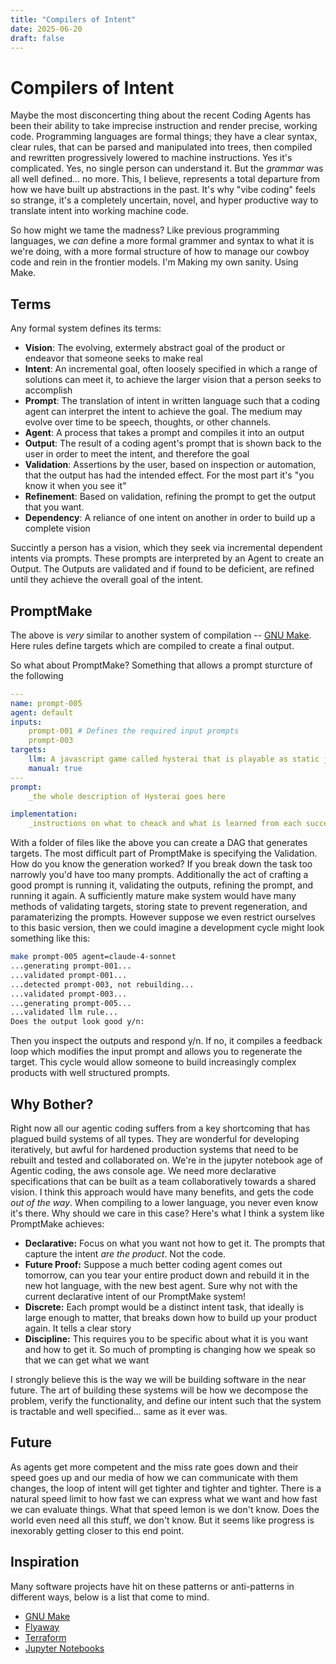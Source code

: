```yaml
---
title: "Compilers of Intent"
date: 2025-06-20
draft: false
---
```



# Compilers of Intent

Maybe the most disconcerting thing about the recent Coding Agents has been their ability to take imprecise instruction and render precise, working code. Programming languages are formal things; they have a clear syntax, clear rules, that can be parsed and manipulated into trees, then compiled and rewritten progressively lowered to machine instructions. Yes it's complicated. Yes, no single person can understand it. But the _grammar_ was all well defined... no more. This, I believe, represents a total departure from how we have built up abstractions in the past. It's why "vibe coding" feels so strange, it's a completely uncertain, novel, and hyper productive way to translate intent into working machine code. 

So how might we tame the madness? Like previous programming languages, we _can_ define a more formal grammer and syntax to what it is we're doing, with a more formal structure of how to manage our cowboy code and rein in the frontier models. I'm Making my own sanity. Using Make. 


## Terms

Any formal system defines its terms:
  
  
- **Vision**: The evolving, extermely abstract goal of the product or endeavor that someone seeks to make real
- **Intent**: An incremental goal, often loosely specified in which a range of solutions can meet it, to achieve the larger vision that a person seeks to accomplish
- **Prompt**: The translation of intent in written language such that a coding agent can interpret the intent to achieve the goal. The medium may evolve over time to be speech, thoughts, or other channels. 
- **Agent**: A process that takes a prompt and compiles it into an output
- **Output**: The result of a coding agent's prompt that is shown back to the user in order to meet the intent, and therefore the goal
- **Validation**: Assertions by the user, based on inspection or automation, that the output has had the intended effect. For the most part it's "you know it when you see it"
- **Refinement**: Based on validation, refining the prompt to get the output that you want. 
- **Dependency**: A reliance of one intent on another in order to build up a complete vision


Succintly a person has a vision, which they seek via incremental dependent intents via prompts. These prompts are interpreted by an Agent to create an Output. The Outputs are validated and if found to be deficient, are refined until they achieve the overall goal of the intent. 



## PromptMake 

The above is _very_ similar to another system of compilation -- [GNU Make](https://www.gnu.org/software/make/). Here rules define targets which are compiled to create a final output. 

So what about PromptMake? Something that allows a prompt sturcture of the following


```yaml
---
name: prompt-005
agent: default
inputs: 
    prompt-001 # Defines the required input prompts
    prompt-003
targets:
    llm: A javascript game called hysterai that is playable as static javascript game and stored in static/assets/projects
    manual: true
---
prompt:
    _the whole description of Hysterai goes here

implementation:
    _instructions on what to cheack and what is learned from each successive run are stored here_
```

With a folder of files like the above you can create a DAG that generates targets. The most difficult part of PromptMake is specifying the Validation. How do you know the generation worked? If you break down the task too narrowly you'd have too many prompts. Additionally the act of crafting a good prompt is running it, validating the outputs, refining the prompt, and running it again. A sufficiently mature make system would have many methods of validating targets, storing state to prevent regeneration, and paramaterizing the prompts. However suppose we even restrict ourselves to this basic version, then we could imagine a development cycle might look something like this:

```bash
make prompt-005 agent=claude-4-sonnet
...generating prompt-001...
...validated prompt-001...
...detected prompt-003, not rebuilding...
...validated prompt-003...
...generating prompt-005...
...validated llm rule...
Does the output look good y/n:
```

Then you inspect the outputs and respond y/n. If no, it compiles a feedback loop which modifies the input prompt and allows you to regenerate the target. This cycle would allow someone to build increasingly complex products with well structured prompts. 

## Why Bother?

Right now all our agentic coding suffers from a key shortcoming that has plagued build systems of all types. They are wonderful for developing iteratively, but awful for hardened production systems that need to be rebuilt and tested and collaborated on. We're in the jupyter notebook age of Agentic coding, the aws console age. We need more declarative specifications that can be built as a team collaboratively towards a shared vision. I think this approach would have many benefits, and gets the code _out of the way_. When compiling to a lower language, you never even know it's there. Why should we care in this case? Here's what I think a system like PromptMake achieves:

- **Declarative:** Focus on what you want not how to get it. The prompts that capture the intent _are the product_. Not the code. 
- **Future Proof:** Suppose a much better coding agent comes out tomorrow, can you tear your entire product down and rebuild it in the new hot language, with the new best agent. Sure why not with the current declarative intent of our PromptMake system!
- **Discrete:** Each prompt would be a distinct intent task, that ideally is large enough to matter, that breaks down how to build up your product again. It tells a clear story
- **Discipline:** This requires you to be specific about what it is you want and how to get it. So much of prompting is changing how we speak so that we can get what we want


I strongly believe this is the way we will be building software in the near future. The art of building these systems will be how we decompose the problem, verify the functionality, and define our intent such that the system is tractable and well specified... same as it ever was. 

## Future

As agents get more competent and the miss rate goes down and their speed goes up and our media of how we can communicate with them changes, the loop of intent will get tighter and tighter and tighter. There is a natural speed limit to how fast we can express what we want and how fast we can evaluate things. What that speed lemon is we don't know. Does the world even need all this stuff, we don't know. But it seems like progress is inexorably getting closer to this end point. 

## Inspiration

Many software projects have hit on these patterns or anti-patterns in different ways, below is a list that come to mind. 

- [GNU Make](https://www.gnu.org/software/make/)
- [Flyaway](https://github.com/flyway/flyway)
- [Terraform](https://developer.hashicorp.com/terraform)
- [Jupyter Notebooks](https://jupyter.org/)